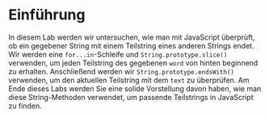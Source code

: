 # Einführung

In diesem Lab werden wir untersuchen, wie man mit JavaScript überprüft, ob ein gegebener String mit einem Teilstring eines anderen Strings endet. Wir werden eine `for...in`-Schleife und `String.prototype.slice()` verwenden, um jeden Teilstring des gegebenen `word` von hinten beginnend zu erhalten. Anschließend werden wir `String.prototype.endsWith()` verwenden, um den aktuellen Teilstring mit dem `text` zu überprüfen. Am Ende dieses Labs werden Sie eine solide Vorstellung davon haben, wie man diese String-Methoden verwendet, um passende Teilstrings in JavaScript zu finden.
